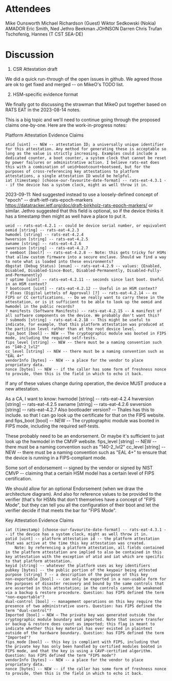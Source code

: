 # Attendees

Mike Ounsworth
Michael Richardson (Guest)
Wiktor Sedkowski (Nokia)
AMADOR Eric
Smith, Ned
Jethro Beekman
JOHNSON Darren
Chris Trufan
Tschofenig, Hannes (T CST SEA-DE)


# Discussion

1. CSR Attestation draft

We did a quick run-through of the open issues in github. We agreed those are ok to get fixed and merged -- on MikeO's TODO list.


2. HSM-specific evidence format

We finally got to discussing the strawman that MikeO put together based on RATS EAT in the 2023-08-14 notes.

This is a big topic and we'll need to continue going through the proposed claims one-by-one. Here are the work-in-progress notes:

Platform Attestation Evidence Claims

    atid [uint] -- NEW -- attestation ID; a universally unique identifier for this attestation. Any method for generating these is acceptable so long as the value is strictly increasing. Examples could include a dedicated counter, a boot counter, a system clock that cannot be reset by power failures or administrative action. I believe rats-eat does this with a combination of ueid+bootcount+bootseed, but for the purposes of cross-referencing key attestations to platform attestations, a single attestation ID would be helpful.
    iat (timestamp) [choose-our-favourite-date-format] -- rats-eat-4.3.1 -- if the device has a system clock, might as well throw it in.
2023-09-11: Ned suggested instead to use a loosely-defined concept of "epoch" -- draft-ietf-rats-epoch-markers https://datatracker.ietf.org/doc/draft-birkholz-rats-epoch-markers/ or similar. Jethro suggested that this field is optional, so if the device thinks it has a timestamp then might as well have a place to put it.
    
    ueid -- rats-eat-4.2.1 -- could be device serial number, or equivalent
    oemid [string] -- rats-eat-4.2.3
    hwmodel [string] -- rats-eat-4.2.4
    hwversion [string] -- rats-eat-4.2.5
    swname [string] -- rats-eat-4.2.6
    swversion [string] -- rats-eat-4.2.7
    ? oemboot [bool?] -- rats-eat-4.2.8 -- Note: this gets tricky for HSMs that allow custom firmware into a secure enclave. Should we find a way to note what is loaded into these environments?
    dbgstat (Debug Status) [enum] -- rats-eat-4.2.9 -- values: {Enabled, Disabled, Disabled-Since-Boot, Disabled-Permanently, Disabled-Fully-and-Permanently}
    ? uptime [uint] -- rats-eat-4.2.11 -- seconds since last boot. Useful in an HSM context?
    ? bootcount [uint] -- rats-eat-4.2.12 -- Useful in an HSM context?
    ? dloas (Digital Lettels of Approval) [?] -- rats-eat-4.2.14 -- ex FIPS or CC certifications. -- Do we really want to carry these in the attestation, or is it sufficient to be able to look up the oemid and hwmodel in the public records?
    ? manifests (Software Manifests) -- rats-eat-4.2.15 -- A manifest of all software components on the device. We probably don't want this?
    ? submods [string] - rats-eat-4.2.18 -- This might be useful to indicate, for example, that this platform attestation was produced at the partition level rather than at the root device level.
    fips_boot [bool] -- NEW -- The cryptographic module was booted in FIPS mode, including the required self-tests.
    fips_level [string] -- NEW -- there must be a naming convention such as "140-2_lvl2"
    cc_level [string] -- NEW -- there must be a naming convention such as "EAL 4+"
    vendorInfo [bytes] -- NEW -- a place for the vendor to place propriatary data.
    nonce [bytes] -- NEW -- if the caller has some form of freshness nonce to provide, then this is the field in which to echo it back.

If any of these values change during operation, the device MUST produce a new attestation.


As a CA, I want to know:
    hwmodel [string] -- rats-eat-4.2.4
    hwversion [string] -- rats-eat-4.2.5
    swname [string] -- rats-eat-4.2.6
    swversion [string] -- rats-eat-4.2.7
Also bootloader version? -- Thales has this to include.
so that I can go look up the certificate for that on the FIPS website.
and
    fips_boot [bool] -- NEW -- The cryptographic module was booted in FIPS mode, including the required self-tests.
    
These probably need to be an endorsement. Or maybe it's sufficient to just look up the hwmodel in the CMVP website.
    fips_level [string] -- NEW -- there must be a naming convention such as "140-2_lvl2"
    cc_level [string] -- NEW -- there must be a naming convention such as "EAL 4+"
to ensure that the device is running in a FIPS-compliant mode.

Some sort of endorsement -- signed by the vendor or signed by NIST CMVP -- claiming that a certain HSM model has a certain level of FIPS certification.


We should allow for an optional Endorsement (when we draw the architecture diagram). And also for reference values to be provided to the verifier (that's for HSMs that don't themselves have a concept of "FIPS Mode", but they can tell you all the configuration of their boot and let the verifier decide if that meets the bar for "FIPS Mode".


Key Attestation Evidence Claims

    iat (timestamp) [choose-our-favourite-date-format] -- rats-eat-4.3.1 -- if the device has a system clock, might as well throw it in.
    patid [uint] -- platform attestation id -- the platform attestation that was active at the time this key attestation was created.
        Note: by referencing a platform attestation, all fields contained in the platform attestation are implied to also be contained in this key attestation with the exception of atid and iat which are specific to that platform attestation.
    keyid [string] -- whatever the platform uses as key identifiers
    pubkey [bytes] -- the public portion of the keypair being attested
    purpose [string] ? -- a description of the purpose of this key
    non-exportable [bool] -- can only be exported in a non-usable form for the purposes of disaster recovery and bound by the same controls that are asserted in this attestation; ie the controls cannot be weakened via a backup & restore procedure. Question: has FIPS defined the term "non-exportable"?
    dual-control [bool] -- management operations on this key require the presence of two administrative users. Question: has FIPS defined the term "dual-control"?
    Imported [bool] – NEW – The private key was generated outside the cryptographic module boundary and imported. Note that secure transfer or backup & restore does count as imported; this flag is meant to indicate whether this key material has ever existed in plaintext outside of the hardware boundary. Question: has FIPS defined the term "Imported"?
    fips_mode [bool] -- this key is compliant with FIPS, including that the private key has only been handled by certified modules booted in FIPS mode, and that the key is using a CAVP-certified algorithm. Question: has FIPS defined the term "FIPS mode"?
    vendorInfo [bytes] -- NEW -- a place for the vendor to place propriatary data.
    nonce [bytes] -- NEW -- if the caller has some form of freshness nonce to provide, then this is the field in which to echo it back.

